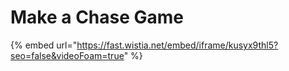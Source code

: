 # Make a Chase Game

{% embed url="https://fast.wistia.net/embed/iframe/kusyx9thl5?seo=false&videoFoam=true" %}

